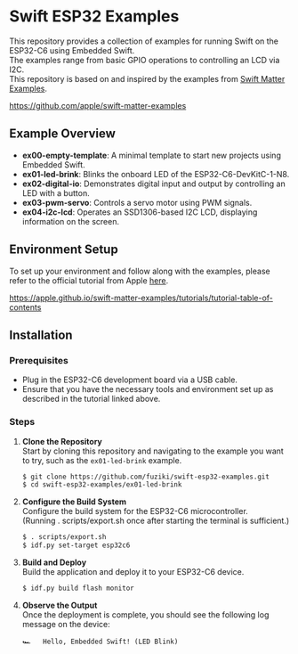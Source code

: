 # Swift ESP32 Examples

This repository provides a collection of examples for running Swift on the ESP32-C6 using Embedded Swift.  
The examples range from basic GPIO operations to controlling an LCD via I2C.  
This repository is based on and inspired by the examples from [Swift Matter Examples](https://github.com/apple/swift-matter-examples).  

https://github.com/apple/swift-matter-examples

## Example Overview

- **ex00-empty-template**: A minimal template to start new projects using Embedded Swift.
- **ex01-led-brink**: Blinks the onboard LED of the ESP32-C6-DevKitC-1-N8. 
- **ex02-digital-io**: Demonstrates digital input and output by controlling an LED with a button.
- **ex03-pwm-servo**: Controls a servo motor using PWM signals.
- **ex04-i2c-lcd**: Operates an SSD1306-based I2C LCD, displaying information on the screen.

## Environment Setup

To set up your environment and follow along with the examples, please refer to the official tutorial from Apple [here](https://apple.github.io/swift-matter-examples/tutorials/tutorial-table-of-contents).  

https://apple.github.io/swift-matter-examples/tutorials/tutorial-table-of-contents

## Installation

### Prerequisites

- Plug in the ESP32-C6 development board via a USB cable.
- Ensure that you have the necessary tools and environment set up as described in the tutorial linked above.

### Steps

1. **Clone the Repository**  
   Start by cloning this repository and navigating to the example you want to try, such as the `ex01-led-brink` example.
   ```bash
   $ git clone https://github.com/fuziki/swift-esp32-examples.git
   $ cd swift-esp32-examples/ex01-led-brink
   ```

2. **Configure the Build System**  
   Configure the build system for the ESP32-C6 microcontroller.  
   (Running . scripts/export.sh once after starting the terminal is sufficient.)
   ```bash
   $ . scripts/export.sh
   $ idf.py set-target esp32c6
   ```

4. **Build and Deploy**  
   Build the application and deploy it to your ESP32-C6 device.
   ```bash
   $ idf.py build flash monitor
   ```

5. **Observe the Output**  
   Once the deployment is complete, you should see the following log message on the device:
   ```text
   🏎️   Hello, Embedded Swift! (LED Blink)
   ```
